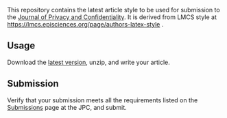 
This repository contains the latest article style to be used for submission to the [Journal of Privacy and Confidentiality](https://journalprivacyconfidentiality.org/). It is derived from LMCS style at https://lmcs.episciences.org/page/authors-latex-style .

## Usage

Download the [latest version](https://github.com/journalprivacyconfidentiality/jpc-style/releases/latest), unzip, and write your article.

## Submission
Verify that your submission meets all the requirements listed on the [Submissions](https://journalprivacyconfidentiality.org/index.php/jpc/about/submissions) page at the JPC, and submit.
